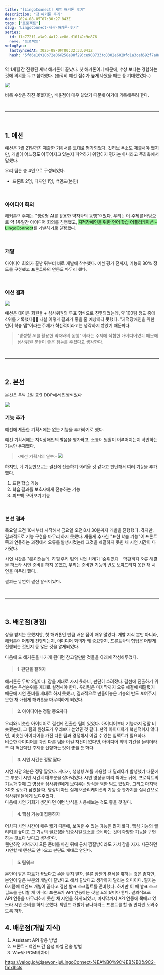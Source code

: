 ```yaml
---
title: "[LingoConnect] 새싹 해커톤 후기"
description: "첫 해커톤 후기"
date: 2024-08-05T07:30:27.843Z
tags: ["프로젝트"]
slug: "LingoConnect-새싹-해커톤-후기"
series:
  id: f1c772f1-a5a9-4a12-ae8d-d10149c9e876
  name: "프로젝트"
velogSync:
  lastSyncedAt: 2025-08-09T00:32:33.041Z
  hash: "5fd6e10918b72e06d258e88f295ce9087333c8302e6020fd1a3ceb692f7a8a9f"
---
```


약 1개월 간 진행된 새싹 해커톤이 끝났다.
첫 해커톤이기 때문에, 수상 보다는 경험하는 것에 의의를 두고 참여했다.
(솔직히 예선 점수가 높게 나왔을 때는 좀 기대했었다..)

![](https://velog.velcdn.com/images/jaewon-ju/post/8b6865b3-d6a6-41c5-a1d5-a517ca854014/image.png)

비록 수상은 하진 못했지만, 배운점이 매우 많았기 때문에 여기에 기록해두려 한다.

<br>

---

<br>

## 1. 예선
예선은 7월 21일까지 제출한 기획서를 토대로 평가되었다.
깃허브 주소도 제출해야 했지만, 개발이 어느정도 이루어지고 있는지 파악하기 위함이지 평가는 아니라고 주최측에서 말했다.

우리 팀은 총 4인으로 구성되었다.
- 프론트 2명, 디자인 1명, 백엔드(본인)

<br>

### 아이디어 회의
해커톤의 주제는 "생성형 AI를 활용한 약자와의 동행"이었다.
우리는 이 주제를 바탕으로 약 1주일간 아이디어 회의를 진행했고, <span style = "background-color: lightgreen; color:black">지적장애인을 위한 언어 학습 어플리케이션 - LingoConnect</span>를 개발하기로 결정했다.

<br>

### 개발
아이디어 회의가 끝난 뒤부터 바로 개발에 착수했다.
예선 평가 전까지, 기능의 80% 정도를 구현했고 프론트와의 연동도 마무리 했다.

<br>

### 예선 결과
![](https://velog.velcdn.com/images/jaewon-ju/post/2ebadb2d-ffc8-440f-ac88-90dc7f2ca058/image.png)

예선은 데이콘 회원들 + 심사위원의 투표 형식으로 진행되었는데, 약 100팀 정도 중에 4위를 기록했다🎉🎉
사실 이렇게 결과가 좋을 줄 예상하지 못했다.
"지적장애인을 위한 언어 학습 앱"이라는 주제가 혁신적이라고는 생각하지 않았기 때문이다.

>"생성형 AI를 활용한 약자와의 동행" 이라는 주제에 적합한 아이디어였기 때문에 심사위원 분들이 좋은 점수를 주셨다고 생각한다.

<br>

---

<br>

## 2. 본선
본선은 무박 2일 동안 DDP에서 진행되었다.

![](https://velog.velcdn.com/images/jaewon-ju/post/4a65b796-3060-47ea-b16f-51d9dd3eda29/image.jpeg)
<br>

### 기능 추가
예선에 제출한 기획서에는 없는 기능을 추가하기로 했다.

예선 기획서에는 지적장애인의 발음을 평가하고, 소통이 원활이 이루어지는지 확인하는 기능만 존재했다.
><예선 기획서의 일부>
![](https://velog.velcdn.com/images/jaewon-ju/post/e8097e0a-5dc5-4516-b95c-92071734a158/image.png)


하지만, 이 기능만으로는 결선에 진출하기 어려울 것 같다고 판단해서 여러 기능을 추가했다.

1. 표현 학습 기능
2. 학습 결과를 보호자에게 전송하는 기능
3. 피드백 모아보기 기능

<br>

### 본선 결과
목요일 오전 10시부터 시작해서 금요일 오전 8시 30분까지 개발을 진행했다.
하지만, 결과적으로 기능 구현을 마무리 하지 못했다.
새롭게 추가한 "표현 학습 기능"이 프론트쪽과 연동하는 과정에서 오류를 발생시켰는데 그것을 해결하지 못한 채 시연 시간이 다가왔다.

시연 시간은 3분이었는데, 하필 우리 팀의 시연 차례가 1순위였다...
막판까지 오류 해결을 하느라 시연 준비를 하지 못했고, 우리는 준비한 기능의 반도 보여드리지 못한 채 시연을 마무리 했다..

결과는 당연히 결선 탈락이었다.

<br>

---

<br>


## 3. 배운점(경험)
상을 받지는 못했지만, 첫 해커톤인 만큼 배운 점이 매우 많았다.
개발 지식 뿐만 아니라, 해커톤이 어떻게 진행되는지, 아이디어 회의가 왜 중요한지, 프론트와의 협업은 어떻게 진행되는 것인지 등 많은 것을 알게되었다.

다음에 또 해커톤을 나가게 된다면 참고할만한 것들을 아래에 작성해두었다.

> #### 1. 판단을 잘하자
해커톤은 무박 2일이다. 
잠을 제대로 자지 못하니, 판단이 흐려졌다.
결선에 진출하기 위해서는 우선순위를 제대로 설정해야 한다.
우리팀은 마지막까지 오류 해결에 매달렸기 때문에 시연 준비를 제대로 하지 못했고, 결과적으로 만들어놓은 기능의 반도 보여주지 못한 채 아쉽게 해커톤을 마무리하게 되었다.

> #### 2. 아이디어는 정말 중요하다
우리와 비슷한 아이디어로 결선에 진출한 팀이 있었다.
아이디어부터 기능까지 정말 비슷했는데, 그 팀의 완성도가 우리보다 높았던 것 같다.
만약 아이디어가 혁신적이지 않다면, 비슷한 아이디어를 가진 다른 팀과 경쟁해서 이길 수 있는 임팩트가 필요하다.<br>
비슷한 아이디어를 가진 다른 팀을 이길 자신이 없다면, 아이디어 회의 기간을 늘리더라도 더 혁신적인 주제를 선정하는 것이 좋을 듯 하다.

> #### 3. 시연 시간은 정말 짧다
시연 시간 3분은 정말 짧았다.
게다가, 생성형 AI를 사용할 때 딜레이가 발생했기 때문에 그 부분이 시연 시간의 대부분을 잡아먹었다.
시연 영상을 미리 찍어둔 뒤에, 프로젝트의 기능과 함께 그 영상을 심사위원에게 보여주는 방식을 택한 팀도 있었다. 그리고 마지막 30초 정도가 남았을 때, 영상이 아닌 실제 어플리케이션의 기능 중 한가지를 실시간으로 심사위원들에게 보여주었다.<br>
다음에 시연 기회가 생긴다면 이런 방식을 사용해보는 것도 좋을 것 같다.

> #### 4. 핵심 기능에 집중하자
어차피 시연 시간이 매우 짧기 때문에, 보여줄 수 있는 기능은 많지 않다.
핵심 기능의 퀄리티를 높이고 그 기능의 필요성을 입증시킬 요소를 준비하는 것이 다양한 기능을 구현하는 것보다 낫다고 생각한다.<br>
웬만하면 저녁까지 모든 준비를 마친 뒤에 근처 찜질방이라도 가서 잠을 자자.
피곤하면 시연할 때 텐션도 안나오고 판단도 제대로 안된다.

> #### 5. 팀워크
본인이 맡은 파트가 끝났다고 손을 놓지 말자. 
물론 잠깐의 휴식을 취하는 것은 좋지만, 본인이 맡은 부분의 개발이 끝났다고 해서 끝났다고 생각하지 말라는 의미이다.
필자는 6시쯤에 백엔드 개발이 끝나고 결선 발표 스크립트를 준비했다.
하지만 이 때 발표 스크립트를 준비할 게 아니라 프론트가 API 연동하는 것을 도와줬어야 한다.
결과적으로 API 연동을 마무리하지 못한 채 시연을 하게 되었고, 마지막까지 API 연동에 목매고 있느라 시연 준비를 하지 못했다.
백엔드 개발이 끝나더라도 프론트를 할 줄 안다면 도와주도록 하자.





## 4. 배운점(개발 지식)


1. Assistant API 활용 방법
2. 프론트 - 백엔드 간 음성 파일 전송 방법
3. Wav와 PCM의 차이

https://velog.io/@jaewon-ju/LingoConnect-%EA%B0%9C%EB%B0%9C2-fmxlhcfs
